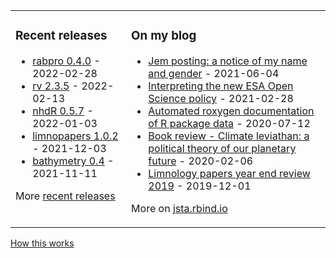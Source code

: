 
<table><tr><td valign="top">

### Recent releases
<!-- recent_releases starts -->
* [rabpro 0.4.0](https://github.com/VeinsOfTheEarth/rabpro/releases/tag/v0.4.0) - 2022-02-28
* [rv 2.3.5](https://github.com/jsta/rv/releases/tag/2.3.5) - 2022-02-13
* [nhdR 0.5.7](https://github.com/jsta/nhdR/releases/tag/0.5.7) - 2022-01-03
* [limnopapers 1.0.2](https://github.com/limnopapers/limnopapers/releases/tag/1.0.2) - 2021-12-03
* [bathymetry 0.4](https://github.com/cont-limno/bathymetry/releases/tag/0.4) - 2021-11-11
<!-- recent_releases ends -->
More [recent releases](https://github.com/jsta/jsta/blob/main/releases.md)
</td><td valign="top">

### On my blog
<!-- blog starts -->
* [Jem posting: a notice of my name and gender](https://jsta.rbind.io/blog/jem-posting/) - 2021-06-04
* [Interpreting the new ESA Open Science policy](https://jsta.rbind.io/blog/esa-data-policy/) - 2021-02-28
* [Automated roxygen documentation of R package data](https://jsta.rbind.io/blog/automated-roxygen-documentation-of-r-package-data/) - 2020-07-12
* [Book review - Climate leviathan: a political theory of our planetary future](https://jsta.rbind.io/blog/climate-leviathan-a-polictical-theory-of-our-planetary-future/) - 2020-02-06
* [Limnology papers year end review 2019](https://jsta.rbind.io/blog/limnology-papers-year-end-review-with-a-python-twitter-rss-feed/) - 2019-12-01
<!-- blog ends -->
More on [jsta.rbind.io](https://jsta.rbind.io)
</td></tr></table>

<a href="https://simonwillison.net/2020/Jul/10/self-updating-profile-readme/">How this works</a>
